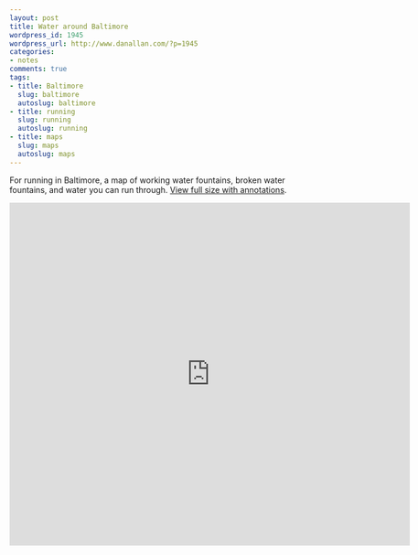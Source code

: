 ```yaml
---
layout: post
title: Water around Baltimore
wordpress_id: 1945
wordpress_url: http://www.danallan.com/?p=1945
categories:
- notes
comments: true
tags:
- title: Baltimore
  slug: baltimore
  autoslug: baltimore
- title: running
  slug: running
  autoslug: running
- title: maps
  slug: maps
  autoslug: maps
---
```

For running in Baltimore, a map of working water fountains, broken water fountains, and water you can run through. [View full size with annotations](https://maps.google.com/maps/ms?ie=UTF8&hl=en&oe=UTF8&msa=0&msid=210992293621402849122.0004c69f3e4a149fe43f7&ll=39.296688,-76.619945&spn=0.045342,0.037068&t=m&source=embed).

<iframe width="700" height="600" frameborder="0" scrolling="no" marginheight="0" marginwidth="0" src="https://maps.google.com/maps/ms?ie=UTF8&amp;hl=en&amp;oe=UTF8&amp;msa=0&amp;msid=210992293621402849122.0004c69f3e4a149fe43f7&amp;ll=39.296688,-76.619945&amp;spn=0.045342,0.037068&amp;t=m&amp;output=embed"></iframe>
